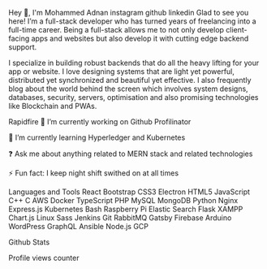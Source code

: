 Hey 👋, I'm Mohammed Adnan
instagram github linkedin
Glad to see you here!
I’m a full-stack developer who has turned years of freelancing into a full-time career. Being a full-stack allows me to not only develop client-facing apps and websites but also develop it with cutting edge backend support.

I specialize in building robust backends that do all the heavy lifting for your app or website. I love designing systems that are light yet powerful, distributed yet synchronized and beautiful yet effective. I also frequently blog about the world behind the screen which involves system designs, databases, security, servers, optimisation and also promising technologies like Blockchain and PWAs.


Rapidfire
🔭 I’m currently working on Github Profilinator

🌱 I’m currently learning Hyperledger and Kubernetes

❓ Ask me about anything related to MERN stack and related technologies

⚡ Fun fact: I keep night shift swithed on at all times



Languages and Tools
React Bootstrap CSS3 Electron HTML5 JavaScript C++ C AWS Docker TypeScript PHP MySQL MongoDB Python Nginx Express.js Kubernetes Bash Raspberry Pi Elastic Search Flask XAMPP Chart.js Linux Sass Jenkins Git RabbitMQ Gatsby Firebase Arduino WordPress GraphQL Ansible Node.js GCP

Github Stats
	


Profile views counter

